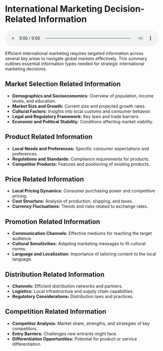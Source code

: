 # International Marketing Decision-Related Information

<audio controls style="width: 100%;">
  <source src="../../../../../audio/4th_sem/GB/Unit-4 International Marketing Intelligence/4.a Information Required.mp3" type="audio/mpeg">
  Your browser does not support the audio element.
</audio>


Efficient international marketing requires targeted information across several key areas to navigate global markets effectively. This summary outlines essential information types needed for strategic international marketing decisions.

## Market Selection Related Information

- **Demographics and Socioeconomics:** Overview of population, income levels, and education.
- **Market Size and Growth:** Current size and projected growth rates.
- **Cultural Factors:** Insights into local customs and consumer behavior.
- **Legal and Regulatory Framework:** Key laws and trade barriers.
- **Economic and Political Stability:** Conditions affecting market viability.

## Product Related Information

- **Local Needs and Preferences:** Specific consumer expectations and preferences.
- **Regulations and Standards:** Compliance requirements for products.
- **Competitor Products:** Features and positioning of existing products.

## Price Related Information

- **Local Pricing Dynamics:** Consumer purchasing power and competitive pricing.
- **Cost Structure:** Analysis of production, shipping, and taxes.
- **Currency Fluctuations:** Trends and risks related to exchange rates.

## Promotion Related Information

- **Communication Channels:** Effective mediums for reaching the target audience.
- **Cultural Sensitivities:** Adapting marketing messages to fit cultural norms.
- **Language and Localization:** Importance of tailoring content to the local language.

## Distribution Related Information

- **Channels:** Efficient distribution networks and partners.
- **Logistics:** Local infrastructure and supply chain capabilities.
- **Regulatory Considerations:** Distribution laws and practices.

## Competition Related Information

- **Competitor Analysis:** Market share, strengths, and strategies of key competitors.
- **Entry Barriers:** Challenges new entrants might face.
- **Differentiation Opportunities:** Potential for product or service differentiation.
